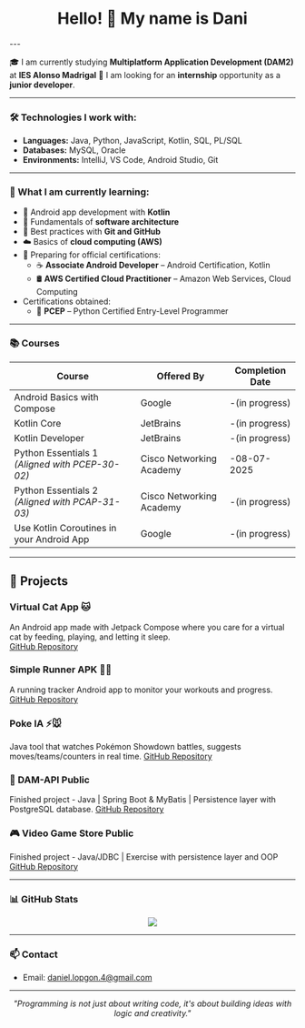 <h1 align="center">Hello! 👋 My name is Dani</h1>
---

🎓 I am currently studying **Multiplatform Application Development (DAM2)** at **IES Alonso Madrigal**
🚀 I am looking for an **internship** opportunity as a **junior developer**.

---

### 🛠️ Technologies I work with:
- **Languages:** Java, Python, JavaScript, Kotlin, SQL, PL/SQL  
- **Databases:** MySQL, Oracle  
- **Environments:** IntelliJ, VS Code, Android Studio, Git

---

### 🎯 What I am currently learning:

- 📱 Android app development with **Kotlin**
- 🧱 Fundamentals of **software architecture**
- 🌱 Best practices with **Git and GitHub**
- ☁️ Basics of **cloud computing (AWS)**
- 🧠 Preparing for official certifications:
  - ☕ **Associate Android Developer** – Android Certification, Kotlin
  - 🛢️ **AWS Certified Cloud Practitioner** – Amazon Web Services, Cloud Computing
- Certifications obtained:
  - 🐍 **PCEP** – Python Certified Entry-Level Programmer

---

### 📚 **Courses**

| Course                                          | Offered By               | Completion Date  | 
|-------------------------------------------------|--------------------------|------------------|
| Android Basics with Compose                     | Google                   | -(in progress)   |
| Kotlin Core                                     | JetBrains                | -(in progress)   |
| Kotlin Developer                                | JetBrains                | -(in progress)   |
| Python Essentials 1 *(Aligned with PCEP-30-02)* | Cisco Networking Academy | -08-07-2025      |
| Python Essentials 2 *(Aligned with PCAP-31-03)* | Cisco Networking Academy | -(in progress)   |
| Use Kotlin Coroutines in your Android App       | Google                   | -(in progress)   |

---

## 🚀 Projects

### Virtual Cat App 🐱
An Android app made with Jetpack Compose where you care for a virtual cat by feeding, playing, and letting it sleep.  
[GitHub Repository](https://github.com/daniellopgon/VirtualCat.git)

### Simple Runner APK 🏃‍♂️
A running tracker Android app to monitor your workouts and progress.  
[GitHub Repository](https://github.com/daniellopgon/SimpleRunnerAPK.git)  

### Poke IA ⚡🐭 
Java tool that watches Pokémon Showdown battles, suggests moves/teams/counters in real time.
[GitHub Repository](https://github.com/daniellopgon/pokeIA.git)

### 🎯 DAM-API Public
Finished project - Java | Spring Boot & MyBatis | Persistence layer with PostgreSQL database.
[GitHub Repository](https://github.com/daniellopgon/DAM-API.git)

### 🎮 Video Game Store Public
Finished project - Java/JDBC | Exercise with persistence layer and OOP
[GitHub Repository](https://github.com/daniellopgon/Tienda-videojuegos.git)

---

### 📊 GitHub Stats

<p align="center">
  <img src="https://github-readme-stats.vercel.app/api/top-langs/?username=daniellopgon&layout=compact&theme=dracula&cache_bust=20250720" />
</p>

---

### 📫 Contact
- Email: daniel.lopgon.4@gmail.com

---

<p align="center">
  <i>"Programming is not just about writing code, it's about building ideas with logic and creativity."</i>
</p>
